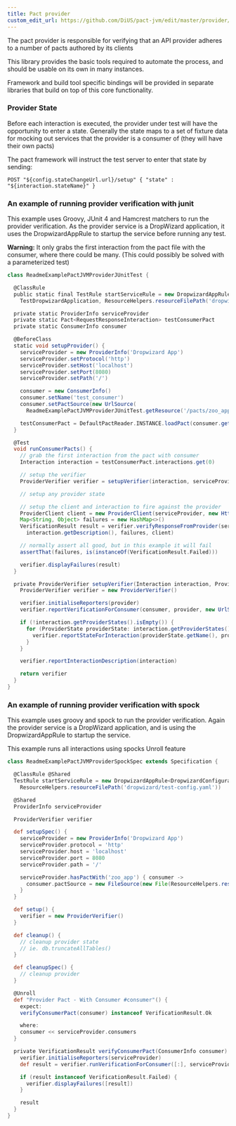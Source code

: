 ```yaml
---
title: Pact provider
custom_edit_url: https://github.com/DiUS/pact-jvm/edit/master/provider/README.md
---
```

<!-- This file has been synced from the DiUS/pact-jvm repository. Please do not edit it directly. The URL of the source file can be found in the custom_edit_url value above -->

The pact provider is responsible for verifying that an API provider adheres to a number of pacts authored by its clients

This library provides the basic tools required to automate the process, and should be usable on its own in many instances.

Framework and build tool specific bindings will be provided in separate libraries that build on top of this core functionality.

### Provider State

Before each interaction is executed, the provider under test will have the opportunity to enter a state.
Generally the state maps to a set of fixture data for mocking out services that the provider is a consumer of (they will have their own pacts)

The pact framework will instruct the test server to enter that state by sending:

    POST "${config.stateChangeUrl.url}/setup" { "state" : "${interaction.stateName}" }


### An example of running provider verification with junit

This example uses Groovy, JUnit 4 and Hamcrest matchers to run the provider verification. 
As the provider service is a DropWizard application, it uses the DropwizardAppRule to startup the service before running any test.

**Warning:** It only grabs the first interaction from the pact file with the consumer, where there could be many. (This could possibly be solved with a parameterized test)

```groovy
class ReadmeExamplePactJVMProviderJUnitTest {

  @ClassRule
  public static final TestRule startServiceRule = new DropwizardAppRule<DropwizardConfiguration>(
    TestDropwizardApplication, ResourceHelpers.resourceFilePath('dropwizard/test-config.yaml'))

  private static ProviderInfo serviceProvider
  private static Pact<RequestResponseInteraction> testConsumerPact
  private static ConsumerInfo consumer

  @BeforeClass
  static void setupProvider() {
    serviceProvider = new ProviderInfo('Dropwizard App')
    serviceProvider.setProtocol('http')
    serviceProvider.setHost('localhost')
    serviceProvider.setPort(8080)
    serviceProvider.setPath('/')

    consumer = new ConsumerInfo()
    consumer.setName('test_consumer')
    consumer.setPactSource(new UrlSource(
      ReadmeExamplePactJVMProviderJUnitTest.getResource('/pacts/zoo_app-animal_service.json').toString()))

    testConsumerPact = DefaultPactReader.INSTANCE.loadPact(consumer.getPactSource()) as Pact<RequestResponseInteraction>
  }

  @Test
  void runConsumerPacts() {
    // grab the first interaction from the pact with consumer
    Interaction interaction = testConsumerPact.interactions.get(0)

    // setup the verifier
    ProviderVerifier verifier = setupVerifier(interaction, serviceProvider, consumer)

    // setup any provider state

    // setup the client and interaction to fire against the provider
    ProviderClient client = new ProviderClient(serviceProvider, new HttpClientFactory())
    Map<String, Object> failures = new HashMap<>()
    VerificationResult result = verifier.verifyResponseFromProvider(serviceProvider, interaction, 
      interaction.getDescription(), failures, client)

    // normally assert all good, but in this example it will fail
    assertThat(failures, is(instanceOf(VerificationResult.Failed)))

    verifier.displayFailures(result)
  }

  private ProviderVerifier setupVerifier(Interaction interaction, ProviderInfo provider, ConsumerInfo consumer) {
    ProviderVerifier verifier = new ProviderVerifier()

    verifier.initialiseReporters(provider)
    verifier.reportVerificationForConsumer(consumer, provider, new UrlSource('http://example.example'))

    if (!interaction.getProviderStates().isEmpty()) {
      for (ProviderState providerState: interaction.getProviderStates()) {
        verifier.reportStateForInteraction(providerState.getName(), provider, consumer, true)
      }
    }

    verifier.reportInteractionDescription(interaction)

    return verifier
  }
}
```
    
### An example of running provider verification with spock

This example uses groovy and spock to run the provider verification. 
Again the provider service is a DropWizard application, and is using the DropwizardAppRule to startup the service.

This example runs all interactions using spocks Unroll feature

```groovy
class ReadmeExamplePactJVMProviderSpockSpec extends Specification {

  @ClassRule @Shared
  TestRule startServiceRule = new DropwizardAppRule<DropwizardConfiguration>(TestDropwizardApplication,
    ResourceHelpers.resourceFilePath('dropwizard/test-config.yaml'))

  @Shared
  ProviderInfo serviceProvider

  ProviderVerifier verifier

  def setupSpec() {
    serviceProvider = new ProviderInfo('Dropwizard App')
    serviceProvider.protocol = 'http'
    serviceProvider.host = 'localhost'
    serviceProvider.port = 8080
    serviceProvider.path = '/'

    serviceProvider.hasPactWith('zoo_app') { consumer ->
      consumer.pactSource = new FileSource(new File(ResourceHelpers.resourceFilePath('pacts/zoo_app-animal_service.json')))
    }
  }

  def setup() {
    verifier = new ProviderVerifier()
  }

  def cleanup() {
    // cleanup provider state
    // ie. db.truncateAllTables()
  }

  def cleanupSpec() {
    // cleanup provider
  }

  @Unroll
  def "Provider Pact - With Consumer #consumer"() {
    expect:
    verifyConsumerPact(consumer) instanceof VerificationResult.Ok

    where:
    consumer << serviceProvider.consumers
  }

  private VerificationResult verifyConsumerPact(ConsumerInfo consumer) {
    verifier.initialiseReporters(serviceProvider)
    def result = verifier.runVerificationForConsumer([:], serviceProvider, consumer)

    if (result instanceof VerificationResult.Failed) {
      verifier.displayFailures([result])
    }

    result
  }
}

```
